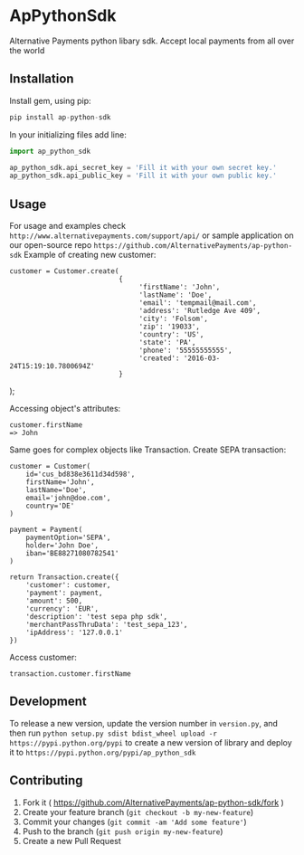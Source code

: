 # ApPythonSdk

Alternative Payments python libary sdk. Accept local payments from all over the world

## Installation

Install gem, using pip:

```python
pip install ap-python-sdk
```

In your initializing files add line:

```python
import ap_python_sdk

ap_python_sdk.api_secret_key = 'Fill it with your own secret key.'
ap_python_sdk.api_public_key = 'Fill it with your own public key.'
```

## Usage

For usage and examples check `http://www.alternativepayments.com/support/api/` or sample application on our open-source repo `https://github.com/AlternativePayments/ap-python-sdk`
Example of creating new customer:

    customer = Customer.create(
                               {
                                    'firstName': 'John',
                                    'lastName': 'Doe',
                                    'email': 'tempmail@mail.com',
                                    'address': 'Rutledge Ave 409',
                                    'city': 'Folsom',
                                    'zip': '19033',
                                    'country': 'US',
                                    'state': 'PA',
                                    'phone': '55555555555',
                                    'created': '2016-03-24T15:19:10.7800694Z'
                               }
   );

Accessing object's attributes:

    customer.firstName
    => John

Same goes for complex objects like Transaction.
Create SEPA transaction:

    customer = Customer(
        id='cus_bd838e3611d34d598',
        firstName='John',
        lastName='Doe',
        email='john@doe.com',
        country='DE'
    )

    payment = Payment(
        paymentOption='SEPA',
        holder='John Doe',
        iban='BE88271080782541'
    )

    return Transaction.create({
        'customer': customer,
        'payment': payment,
        'amount': 500,
        'currency': 'EUR',
        'description': 'test sepa php sdk',
        'merchantPassThruData': 'test_sepa_123',
        'ipAddress': '127.0.0.1'
    })

Access customer:

    transaction.customer.firstName

## Development

To release a new version, update the version number in `version.py`, and then run `python setup.py sdist bdist_wheel upload -r https://pypi.python.org/pypi` to create a new version of library and deploy it to `https://pypi.python.org/pypi/ap_python_sdk`

## Contributing

1. Fork it ( https://github.com/AlternativePayments/ap-python-sdk/fork )
2. Create your feature branch (`git checkout -b my-new-feature`)
3. Commit your changes (`git commit -am 'Add some feature'`)
4. Push to the branch (`git push origin my-new-feature`)
5. Create a new Pull Request
